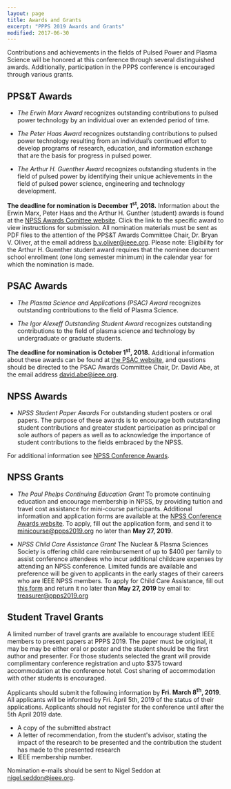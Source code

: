 ```yaml
---
layout: page
title: Awards and Grants
excerpt: "PPPS 2019 Awards and Grants"
modified: 2017-06-30
---
```


Contributions and achievements in the fields of Pulsed Power and Plasma Science will be honored at this conference through several distinguished awards. Additionally, participation in the PPPS conference is encouraged through various grants.

## PPS&T Awards

* _The Erwin Marx Award_ recognizes outstanding contributions to pulsed power technology by an individual over an extended period of time.

* _The Peter Haas Award_ recognizes outstanding contributions to pulsed power technology resulting from an individual’s continued effort to develop programs of research, education, and information exchange that are the basis for progress in pulsed power.

* _The Arthur H. Guenther Award_ recognizes outstanding students in the field of pulsed power by identifying their unique achievements in the field of pulsed power science, engineering and technology development. 

**The deadline for nomination is December 1<sup>st</sup>, 2018.**  Information about the Erwin Marx, Peter Haas and the Arthur H. Gunther (student) awards is found at the [NPSS Awards Comittee website](http://ieee-npss.org/awards/technical-committee-awards/). Click the link to the specific award to view instructions for submission.  All nomination materials must be sent as PDF files to the attention of the PPS&T Awards Committee Chair, Dr. Bryan V. Oliver, at the email address [b.v.oliver@ieee.org](mailto:b.v.oliver@ieee.org). Please note: Eligibility for the Arthur H. Guenther student award requires that the nominee document school enrollment (one long semester minimum) in the calendar year for which the nomination is made. 


## PSAC Awards

* _The Plasma Science and Applications (PSAC) Award_ recognizes outstanding contributions to the field of Plasma Science.

* _The Igor Alexeff Outstanding Student Award_ recognizes outstanding contributions to the field of plasma science and technology by undergraduate or graduate students.

**The deadline for nomination is October 1<sup>st</sup>, 2018.** Additional information about these awards can be found at [the PSAC website](http://ieee-npss.org/technical-committees/plasma-science-and-applications/), and questions should be directed to the PSAC Awards Committee Chair, Dr. David Abe, at the email address [david.abe@ieee.org](mailto:david.abe@ieee.org).

## NPSS Awards

* _NPSS Student Paper Awards_ For outstanding student posters or oral papers. The purpose of these awards is to encourage both outstanding student contributions and greater student participation as principal or sole authors of papers as well as to acknowledge the importance of student contributions to the fields embraced by the NPSS.

For additional information see [NPSS Conference Awards](http://ieee-npss.org/awards/conference-awards/).

## NPSS Grants

* <a name="phelps"></a>_The Paul Phelps Continuing Education Grant_ To promote continuing education and encourage membership in NPSS, by providing tuition and travel cost assistance for mini-course participants. Additional information and application forms are available at the [NPSS Conference Awards website](http://ieee-npss.org/awards/conference-awards/). To apply, fill out the application form, and send it to [minicourse@ppps2019.org](mailto:minicourse@ppps2019.org) no later than **May 27, 2019**.

* _NPSS Child Care Assistance Grant_ The Nuclear & Plasma Sciences Society is offering child care reimbursement of up to $400 per family to assist conference attendees who incur additional childcare expenses by attending an NPSS conference. Limited funds are available and preference will be given to applicants in the early stages of their careers who are IEEE NPSS members. To apply for Child Care Assistance, fill out [this form](/assets/PPPS2019_CCA_Application.docx) and return it no later than **May 27, 2019** by email to: [treasurer@ppps2019.org](mailto:treasurer@ppps2019.org)

## Student Travel Grants

A limited number of travel grants are available to encourage student IEEE members to present papers at PPPS 2019. The paper must be original, it may be may be either oral or poster and the student should be the first author and presenter. For those students selected the grant will provide complimentary conference registration and upto $375 toward accommodation at the conference hotel. Cost sharing of accommodation with other students is encouraged.

Applicants should submit the following information by **Fri. March 8<sup>th</sup>, 2019**.  All applicants will be informed by Fri. April 5th, 2019 of the status of their applications.  Applicants should not register for the conference until after the 5th April 2019 date.
* A copy of the submitted abstract
* A letter of recommendation, from the student's advisor, stating the impact of the research to be presented and the contribution the student has made to the presented research
* IEEE membership number.

Nomination e-mails should be sent to Nigel Seddon at [nigel.seddon@ieee.org](mailto:nigel.seddon@ieee.org).


